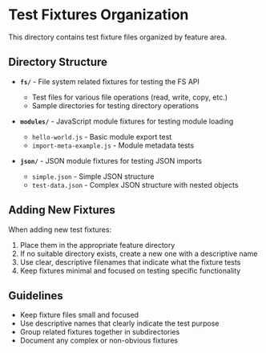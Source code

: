 # Test Fixtures Organization

This directory contains test fixture files organized by feature area.

## Directory Structure

- **`fs/`** - File system related fixtures for testing the FS API
  - Test files for various file operations (read, write, copy, etc.)
  - Sample directories for testing directory operations

- **`modules/`** - JavaScript module fixtures for testing module loading
  - `hello-world.js` - Basic module export test
  - `import-meta-example.js` - Module metadata tests

- **`json/`** - JSON module fixtures for testing JSON imports
  - `simple.json` - Simple JSON structure
  - `test-data.json` - Complex JSON structure with nested objects

## Adding New Fixtures

When adding new test fixtures:

1. Place them in the appropriate feature directory
2. If no suitable directory exists, create a new one with a descriptive name
3. Use clear, descriptive filenames that indicate what the fixture tests
4. Keep fixtures minimal and focused on testing specific functionality

## Guidelines

- Keep fixture files small and focused
- Use descriptive names that clearly indicate the test purpose
- Group related fixtures together in subdirectories
- Document any complex or non-obvious fixtures
